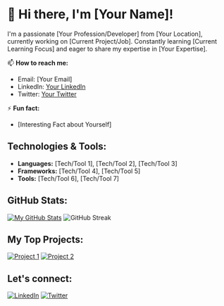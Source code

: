 # 👋 Hi there, I'm [Your Name]!

I'm a passionate [Your Profession/Developer] from [Your Location], currently working on [Current Project/Job]. Constantly learning [Current Learning Focus] and eager to share my expertise in [Your Expertise].

📫 **How to reach me:**
- Email: [Your Email]
- LinkedIn: [Your LinkedIn](YourLinkedInURL)
- Twitter: [Your Twitter](YourTwitterURL)

⚡ **Fun fact:**
- [Interesting Fact about Yourself]

## Technologies & Tools:

- **Languages:** [Tech/Tool 1], [Tech/Tool 2], [Tech/Tool 3]
- **Frameworks:** [Tech/Tool 4], [Tech/Tool 5]
- **Tools:** [Tech/Tool 6], [Tech/Tool 7]

## GitHub Stats:

[![My GitHub Stats](https://github-readme-stats.vercel.app/api?username=YourUsername&show_icons=true&hide=contribs,prs&theme=radical)](https://github.com/YourUsername)
![GitHub Streak](https://github-readme-streak-stats.herokuapp.com/?user=YourUsername&theme=radical)


## My Top Projects:

[![Project 1](https://github-readme-stats.vercel.app/api/pin/?username=YourUsername&repo=Project1&theme=radical)](https://github.com/YourUsername/Project1)
[![Project 2](https://github-readme-stats.vercel.app/api/pin/?username=YourUsername&repo=Project2&theme=radical)](https://github.com/YourUsername/Project2)

## Let's connect:

[![LinkedIn](https://img.shields.io/badge/-LinkedIn-blue?style=flat-square&logo=Linkedin&logoColor=white&link=YourLinkedInURL)](YourLinkedInURL)
[![Twitter](https://img.shields.io/badge/-Twitter-1DA1F2?style=flat-square&logo=Twitter&logoColor=white&link=YourTwitterURL)](YourTwitterURL)
